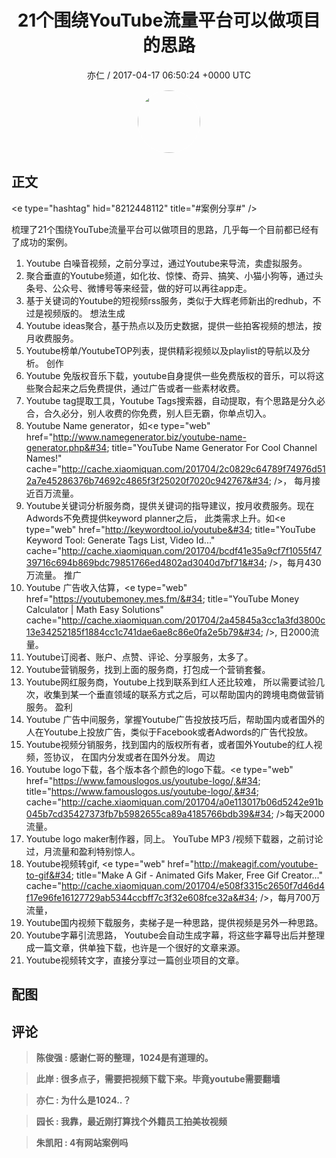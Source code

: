 <h1 align="center">21个围绕YouTube流量平台可以做项目的思路</h1>
<p align="center">
    <a>亦仁 / 2017-04-17 06:50:24 &#43;0000 UTC</a>
</p>

<div align="center">
    <img src="https://images.zsxq.com/Fn3NQqCN8nuGF86yZPXSbEsl0mb3?e=1590940799&amp;token=kIxbL07-8jAj8w1n4s9zv64FuZZNEATmlU_Vm6zD:pfbNc8W3hS0oYG_hyXXh_rHMHuc=" width="100" height="100" style="border:1px solid;border-radius:50%; color:#ffffff"/>
</div>

## 正文

<div>
&lt;e type=&#34;hashtag&#34; hid=&#34;8212448112&#34; title=&#34;#案例分享#&#34; /&gt;  

梳理了21个围绕YouTube流量平台可以做项目的思路，几乎每一个目前都已经有了成功的案例。 

1. Youtube 白噪音视频，之前分享过，通过Youtube来导流，卖虚拟服务。
2. 聚合垂直的Youtube频道，如化妆、惊悚、奇异、搞笑、小猫小狗等，通过头条号、公众号、微博号等来经营，做的好可以再往app走。 
3. 基于关键词的Youtube的短视频rss服务，类似于大辉老师新出的redhub，不过是视频版的。
想法生成
4. Youtube ideas聚合，基于热点以及历史数据，提供一些拍客视频的想法，按月收费服务。
5. Youtube榜单/YoutubeTOP列表，提供精彩视频以及playlist的导航以及分析。
创作
6. Youtube 免版权音乐下载，youtube自身提供一些免费版权的音乐，可以将这些聚合起来之后免费提供，通过广告或者一些素材收费。 
7. Youtube tag提取工具，Youtube Tags搜索器，自动提取，有个思路是分久必合，合久必分，别人收费的你免费，别人巨无霸，你单点切入。 
8. Youtube Name generator，如&lt;e type=&#34;web&#34; href=&#34;http://www.namegenerator.biz/youtube-name-generator.php&#34; title=&#34;YouTube Name Generator For Cool Channel Names!&#34; cache=&#34;http://cache.xiaomiquan.com/201704/2c0829c64789f74976d512a7e45286376b74692c4865f3f25020f7020c942767&#34; /&gt;，  每月接近百万流量。 
9. Youtube关键词分析服务商，提供关键词的指导建议，按月收费服务。现在Adwords不免费提供keyword planner之后， 此类需求上升。如&lt;e type=&#34;web&#34; href=&#34;http://keywordtool.io/youtube&#34; title=&#34;YouTube Keyword Tool: Generate Tags List, Video Id...&#34; cache=&#34;http://cache.xiaomiquan.com/201704/bcdf41e35a9cf7f1055f4739716c694b869bdc79851766ed4802ad3040d7bf71&#34; /&gt;，每月430万流量。
推广
10. Youtube 广告收入估算，&lt;e type=&#34;web&#34; href=&#34;https://youtubemoney.mes.fm/&#34; title=&#34;YouTube Money Calculator | Math Easy Solutions&#34; cache=&#34;http://cache.xiaomiquan.com/201704/2a45845a3cc1a3fd3800c13e34252185f1884cc1c741dae6ae8c86e0fa2e5b79&#34; /&gt;, 日2000流量。 
11. Youtube订阅者、账户、点赞、评论、分享服务，太多了。 
12. Youtube营销服务，找到上面的服务商，打包成一个营销套餐。
13. Youtube网红服务商，Youtube上找到联系到红人还比较难， 所以需要试验几次，收集到某一个垂直领域的联系方式之后，可以帮助国内的跨境电商做营销服务。 
盈利
14. Youtube 广告中间服务，掌握Youtube广告投放技巧后，帮助国内或者国外的人在Youtube上投放广告，类似于Facebook或者Adwords的广告代投放。
15. Youtube视频分销服务，找到国内的版权所有者，或者国外Youtube的红人视频，签协议， 在国内分发或者在国外分发。 
周边
16. Youtube logo下载，各个版本各个颜色的logo下载。&lt;e type=&#34;web&#34; href=&#34;https://www.famouslogos.us/youtube-logo/,&#34; title=&#34;https://www.famouslogos.us/youtube-logo/,&#34; cache=&#34;http://cache.xiaomiquan.com/201704/a0e113017b06d5242e91b045b7cd35427373fb7b5982655ca89a4185766bdb39&#34; /&gt;每天2000流量。
17. Youtube logo maker制作器，同上。
YouTube MP3 /视频下载器，之前讨论过，月流量和盈利特别惊人。
18. Youtube视频转gif, &lt;e type=&#34;web&#34; href=&#34;http://makeagif.com/youtube-to-gif&#34; title=&#34;Make A Gif - Animated Gifs Maker, Free Gif Creator...&#34; cache=&#34;http://cache.xiaomiquan.com/201704/e508f3315c2650f7d46d4f17e96fe16127729ab5344ccbff7c3f32e608fce32a&#34; /&gt;，每月700万流量，
19. Youtube国内视频下载服务，卖梯子是一种思路，提供视频是另外一种思路。 
20. Youtube字幕引流思路， Youtube会自动生成字幕，将这些字幕导出后并整理成一篇文章，供单独下载，也许是一个很好的文章来源。 
21. Youtube视频转文字，直接分享过一篇创业项目的文章。
</div>

## 配图
<div class="image" align="center">

</div>

## 评论

<div align="left">
<div>

<blockquote >
<span> <strong>陈俊强 : 感谢仁哥的整理，1024是有道理的。 </strong></span>
</blockquote>

<blockquote >
<span> <strong>此岸 : 很多点子，需要把视频下载下来。毕竟youtube需要翻墙 </strong></span>
</blockquote>

<blockquote >
<span> <strong>亦仁 : 为什么是1024..？ </strong></span>
</blockquote>

<blockquote >
<span> <strong>园长 : 我靠，最近刚打算找个外籍员工拍美妆视频 </strong></span>
</blockquote>

<blockquote >
<span> <strong>朱凯阳 : 4有网站案例吗 </strong></span>
</blockquote>

</div>
</div>